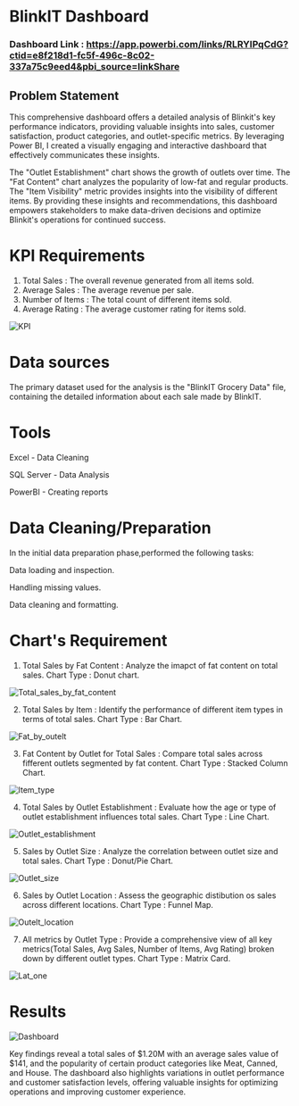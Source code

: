 # BlinkIT Dashboard

### Dashboard Link : https://app.powerbi.com/links/RLRYIPqCdG?ctid=e8f218d1-fc5f-496c-8c02-337a75c9eed4&pbi_source=linkShare

## Problem Statement

This comprehensive dashboard offers a detailed analysis of Blinkit's key performance indicators, providing valuable insights into sales, customer satisfaction, product categories, and outlet-specific metrics. By leveraging Power BI, I created a visually engaging and interactive dashboard that effectively communicates these insights.

The "Outlet Establishment" chart shows the growth of outlets over time. The "Fat Content" chart analyzes the popularity of low-fat and regular products. The "Item Visibility" metric provides insights into the visibility of different items. By providing these insights and recommendations, this dashboard empowers stakeholders to make data-driven decisions and optimize Blinkit's operations for continued success.

# KPI Requirements

1. Total Sales : The overall revenue generated from all items sold.
2. Average Sales : The average revenue per sale.
3. Number of Items : The total count of different items sold.
4. Average Rating : The average customer rating for items sold.

![KPI](https://github.com/user-attachments/assets/6dedec5a-4f60-4a0d-86e8-a1764570fb3e)


# Data sources 

The primary dataset used for the analysis is the "BlinkIT Grocery Data" file, containing the detailed information about each sale made by BlinkIT.

# Tools

Excel - Data Cleaning

SQL Server - Data Analysis

PowerBI - Creating reports

# Data Cleaning/Preparation

In the initial data preparation phase,performed the following tasks:

Data loading and inspection.

Handling missing values.

Data cleaning and formatting.

# Chart's Requirement

1. Total Sales by Fat Content : Analyze the imapct of fat content on total sales. Chart Type : Donut chart.

   
![Total_sales_by_fat_content](https://github.com/user-attachments/assets/4b817873-9219-4c8e-aa15-2b9fc10a3692)



2. Total Sales by Item : Identify the performance of different item types in terms of total sales. Chart Type : Bar Chart.

   
![Fat_by_outelt](https://github.com/user-attachments/assets/42a939d0-a7e3-460c-a4aa-67baf76d67f9)



3. Fat Content by Outlet for Total Sales : Compare total sales across fifferent outlets segmented by fat content. Chart Type : Stacked Column Chart.

   
![Item_type](https://github.com/user-attachments/assets/a14197b5-4e43-4013-bab6-4f4426a84ef5)


   
4. Total Sales by Outlet Establishment : Evaluate how the age or type of outlet establishment influences total sales. Chart Type : Line Chart.

   
![Outlet_establishment](https://github.com/user-attachments/assets/7dfb1df0-f972-451b-8360-a18117fbc0c2)



5. Sales by Outlet Size : Analyze the correlation between outlet size and total sales. Chart Type : Donut/Pie Chart.

    
![Outlet_size](https://github.com/user-attachments/assets/050c2855-8c51-4c76-a31c-bb16cb87094d)



6. Sales by Outlet Location : Assess the geographic distibution os sales across different locations. Chart Type : Funnel Map.

    
![Outelt_location](https://github.com/user-attachments/assets/19eaef55-779d-4a86-a486-acda0737f1ca)



7. All metrics by Outlet Type : Provide a comprehensive view of all key metrics(Total Sales, Avg Sales, Number of Items, Avg Rating) broken down by different outlet types. Chart Type : Matrix Card.

    
![Lat_one](https://github.com/user-attachments/assets/83378e43-78bf-4555-9800-924fe1bf79e7)



# Results


![Dashboard](https://github.com/user-attachments/assets/986b9b2c-3b87-4a20-84cb-64f434d2cd42)



Key findings reveal a total sales of $1.20M with an average sales value of $141, and the popularity of certain product categories like Meat, Canned, and House. 
The dashboard also highlights variations in outlet performance and customer satisfaction levels, offering valuable insights for optimizing operations and improving customer experience.



